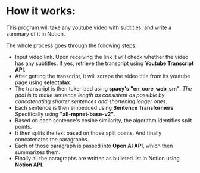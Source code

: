 # How it works:
This program will take any youtube video with subtitles, and write a summary of it in Notion.

The whole process goes through the following steps:
- Input video link. Upon receiving the link it will check whether the video has any subtitles. If yes, retrieve the transcript using **Youtube Transcript API**.
- After getting the transcript, it will scrape the video title from its youtube page using **selectolax**.
- The transcript is then tokenized using **spacy's "en_core_web_sm"**. *The goal is to make sentence length as consistent as possible by concatenating shorter sentences and shortening longer ones.*
- Each sentence is then embedded using **Sentence Transformers**. Specifically using **"all-mpnet-base-v2"**.
- Based on each sentence's cosine similarity, the algorithm identifies split points.
- It then splits the text based on those split points. And finally concatenates the paragraphs.
- Each of those paragraph is passed into **Open AI API**, which then summarizes them.
- Finally all the paragraphs are written as bulleted list in Notion using **Notion API**.
